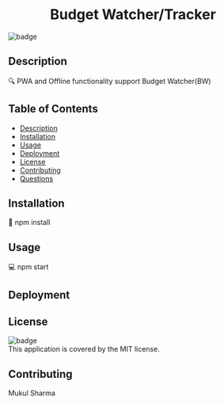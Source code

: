 <h1 align="center">Budget Watcher/Tracker </h1>

![badge](https://img.shields.io/badge/license-MIT-brightgreen)<br />

## Description
🔍 PWA and Offline functionality support Budget Watcher(BW) 

## Table of Contents
- [Description](#description)
- [Installation](#installation)
- [Usage](#usage)
- [Deployment](#deployment)
- [License](#license)
- [Contributing](#contributing)
- [Questions](#questions)

## Installation
💾 npm install

## Usage
💻 npm start

## Deployment

## License
![badge](https://img.shields.io/badge/license-MIT-brightgreen)
<br />
This application is covered by the MIT license. 

## Contributing
Mukul Sharma
